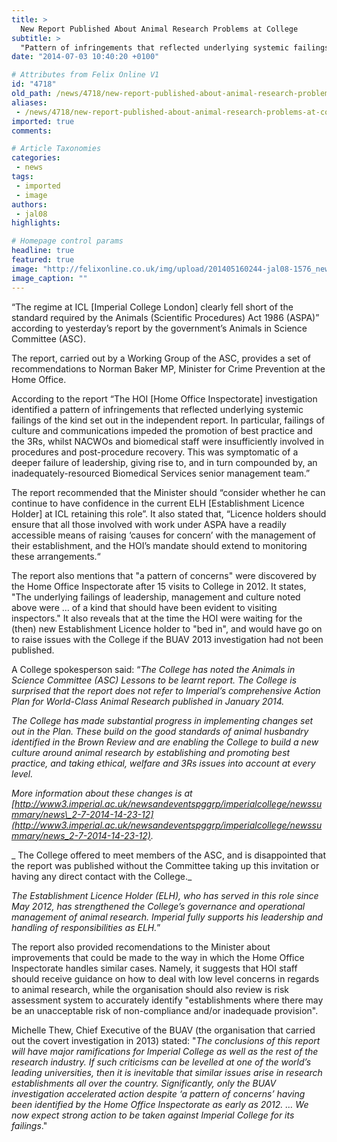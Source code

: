 ```yaml
---
title: >
  New Report Published About Animal Research Problems at College
subtitle: >
  "Pattern of infringements that reflected underlying systemic failings" at College according to a new report published by the Animals in Science Committee
date: "2014-07-03 10:40:20 +0100"

# Attributes from Felix Online V1
id: "4718"
old_path: /news/4718/new-report-published-about-animal-research-problems-at-college
aliases:
 - /news/4718/new-report-published-about-animal-research-problems-at-college
imported: true
comments:

# Article Taxonomies
categories:
 - news
tags:
 - imported
 - image
authors:
 - jal08
highlights:

# Homepage control params
headline: true
featured: true
image: "http://felixonline.co.uk/img/upload/201405160244-jal08-1576_news_college_logo_entrance_web.jpg"
image_caption: ""
---
```


“The regime at ICL [Imperial College London] clearly fell short of the standard required by the Animals (Scientific Procedures) Act 1986 (ASPA)” according to yesterday’s report by the government’s Animals in Science Committee (ASC).

The report, carried out by a Working Group of the ASC, provides a set of recommendations to Norman Baker MP, Minister for Crime Prevention at the Home Office.

According to the report “The HOI [Home Office Inspectorate] investigation identified a pattern of infringements that reflected underlying systemic failings of the kind set out in the independent report. In particular, failings of culture and communications impeded the promotion of best practice and the 3Rs, whilst NACWOs and biomedical staff were insufficiently involved in procedures and post-procedure recovery. This was symptomatic of a deeper failure of leadership, giving rise to, and in turn compounded by, an inadequately-resourced Biomedical Services senior management team.”

The report recommended that the Minister should “consider whether he can continue to have confidence in the current ELH [Establishment Licence Holder] at ICL retaining this role”. It also stated that, “Licence holders should ensure that all those involved with work under ASPA have a readily accessible means of raising ‘causes for concern’ with the management of their establishment, and the HOI’s mandate should extend to monitoring these arrangements.“

The report also mentions that "a pattern of concerns" were discovered by the Home Office Inspectorate after 15 visits to College in 2012. It states, "The underlying failings of leadership, management and culture noted above were ... of a kind that should have been evident to visiting inspectors." It also reveals that at the time the HOI were waiting for the (then) new Establishment Licence holder to "bed in", and would have go on to raise issues with the College if the BUAV 2013 investigation had not been published.

A College spokesperson said:
“_The College has noted the Animals in Science Committee (ASC) Lessons to be learnt report. The College is surprised that the report does not refer to Imperial’s comprehensive Action Plan for World-Class Animal Research published in January 2014._

_The College has made substantial progress in implementing changes set out in the Plan. These build on the good standards of animal husbandry identified in the Brown Review and are enabling the College to build a new culture around animal research by establishing and promoting best practice, and taking ethical, welfare and 3Rs issues into account at every level._

_More information about these changes is at [http://www3.imperial.ac.uk/newsandeventspggrp/imperialcollege/newssummary/news\_2-7-2014-14-23-12](http://www3.imperial.ac.uk/newsandeventspggrp/imperialcollege/newssummary/news_2-7-2014-14-23-12)._

_ The College offered to meet members of the ASC, and is disappointed that the report was published without the Committee taking up this invitation or having any direct contact with the College._

_The Establishment Licence Holder (ELH), who has served in this role since May 2012, has strengthened the College’s governance and operational management of animal research. Imperial fully supports his leadership and handling of responsibilities as ELH._”

The report also provided recomendations to the Minister about improvements that could be made to the way in which the Home Office Inspectorate handles similar cases. Namely, it suggests that HOI staff should receive guidance on how to deal with low level concerns in regards to animal research, while the organisation should also review is risk assessment system to accurately identify "establishments where there may be an unacceptable risk of non-compliance and/or inadequade provision".

Michelle Thew, Chief Executive of the BUAV (the organisation that carried out the covert investigation in 2013) stated: "_The conclusions of this report will have major ramifications for Imperial College as well as the rest of the research industry. If such criticisms can be levelled at one of the world’s leading universities, then it is inevitable that similar issues arise in research establishments all over the country. Significantly, only the BUAV investigation accelerated action despite ‘a pattern of concerns’ having been identified by the Home Office Inspectorate as early as 2012. … We now expect strong action to be taken against Imperial College for its failings_."
